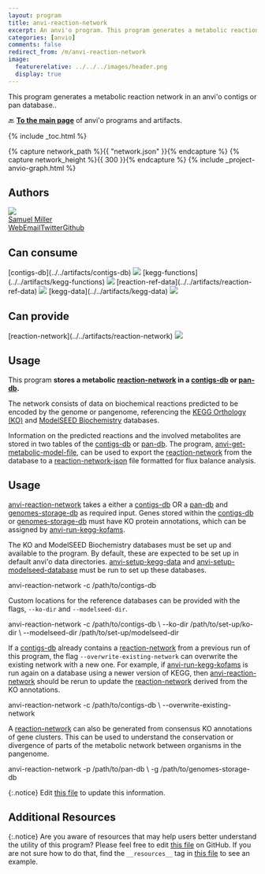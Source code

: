 ```yaml
---
layout: program
title: anvi-reaction-network
excerpt: An anvi'o program. This program generates a metabolic reaction network in an anvi&#x27;o contigs or pan database.
categories: [anvio]
comments: false
redirect_from: /m/anvi-reaction-network
image:
  featurerelative: ../../../images/header.png
  display: true
---
```


This program generates a metabolic reaction network in an anvi&#x27;o contigs or pan database..

🔙 **[To the main page](../../)** of anvi'o programs and artifacts.


{% include _toc.html %}
<div id="svg" class="subnetwork"></div>
{% capture network_path %}{{ "network.json" }}{% endcapture %}
{% capture network_height %}{{ 300 }}{% endcapture %}
{% include _project-anvio-graph.html %}


## Authors

<div class="anvio-person"><div class="anvio-person-info"><div class="anvio-person-photo"><img class="anvio-person-photo-img" src="../../images/authors/semiller10.jpg" /></div><div class="anvio-person-info-box"><a href="/people/semiller10" target="_blank"><span class="anvio-person-name">Samuel Miller</span></a><div class="anvio-person-social-box"><a href="https://semiller10.github.io" class="person-social" target="_blank"><i class="fa fa-fw fa-home"></i>Web</a><a href="mailto:samuelmiller10@gmail.com" class="person-social" target="_blank"><i class="fa fa-fw fa-envelope-square"></i>Email</a><a href="http://twitter.com/smiller_science" class="person-social" target="_blank"><i class="fa fa-fw fa-twitter-square"></i>Twitter</a><a href="http://github.com/semiller10" class="person-social" target="_blank"><i class="fa fa-fw fa-github"></i>Github</a></div></div></div></div>



## Can consume


<p style="text-align: left" markdown="1"><span class="artifact-r">[contigs-db](../../artifacts/contigs-db) <img src="../../images/icons/DB.png" class="artifact-icon-mini" /></span> <span class="artifact-r">[kegg-functions](../../artifacts/kegg-functions) <img src="../../images/icons/CONCEPT.png" class="artifact-icon-mini" /></span> <span class="artifact-r">[reaction-ref-data](../../artifacts/reaction-ref-data) <img src="../../images/icons/DB.png" class="artifact-icon-mini" /></span> <span class="artifact-r">[kegg-data](../../artifacts/kegg-data) <img src="../../images/icons/DB.png" class="artifact-icon-mini" /></span></p>


## Can provide


<p style="text-align: left" markdown="1"><span class="artifact-p">[reaction-network](../../artifacts/reaction-network) <img src="../../images/icons/CONCEPT.png" class="artifact-icon-mini" /></span></p>


## Usage


This program **stores a metabolic <span class="artifact-n">[reaction-network](/help/main/artifacts/reaction-network)</span> in a <span class="artifact-n">[contigs-db](/help/main/artifacts/contigs-db)</span> or <span class="artifact-n">[pan-db](/help/main/artifacts/pan-db)</span>.**

The network consists of data on biochemical reactions predicted to be encoded by the genome or pangenome, referencing the [KEGG Orthology (KO)](https://www.genome.jp/kegg/ko.html) and [ModelSEED Biochemistry](https://github.com/ModelSEED/ModelSEEDDatabase) databases.

Information on the predicted reactions and the involved metabolites are stored in two tables of the <span class="artifact-n">[contigs-db](/help/main/artifacts/contigs-db)</span> or <span class="artifact-n">[pan-db](/help/main/artifacts/pan-db)</span>. The program, <span class="artifact-p">[anvi-get-metabolic-model-file](/help/main/programs/anvi-get-metabolic-model-file)</span>, can be used to export the <span class="artifact-n">[reaction-network](/help/main/artifacts/reaction-network)</span> from the database to a <span class="artifact-n">[reaction-network-json](/help/main/artifacts/reaction-network-json)</span> file formatted for flux balance analysis.

## Usage

<span class="artifact-p">[anvi-reaction-network](/help/main/programs/anvi-reaction-network)</span> takes a either a <span class="artifact-n">[contigs-db](/help/main/artifacts/contigs-db)</span> OR a <span class="artifact-n">[pan-db](/help/main/artifacts/pan-db)</span> and <span class="artifact-n">[genomes-storage-db](/help/main/artifacts/genomes-storage-db)</span> as required input. Genes stored within the <span class="artifact-n">[contigs-db](/help/main/artifacts/contigs-db)</span> or <span class="artifact-n">[genomes-storage-db](/help/main/artifacts/genomes-storage-db)</span> must have KO protein annotations, which can be assigned by <span class="artifact-p">[anvi-run-kegg-kofams](/help/main/programs/anvi-run-kegg-kofams)</span>.

The KO and ModelSEED Biochemistry databases must be set up and available to the program. By default, these are expected to be set up in default anvi'o data directories. <span class="artifact-p">[anvi-setup-kegg-data](/help/main/programs/anvi-setup-kegg-data)</span> and <span class="artifact-p">[anvi-setup-modelseed-database](/help/main/programs/anvi-setup-modelseed-database)</span> must be run to set up these databases.

<div class="codeblock" markdown="1">
anvi&#45;reaction&#45;network &#45;c /path/to/contigs&#45;db
</div>

Custom locations for the reference databases can be provided with the flags, `--ko-dir` and `--modelseed-dir`.

<div class="codeblock" markdown="1">
anvi&#45;reaction&#45;network &#45;c /path/to/contigs&#45;db \
                      &#45;&#45;ko&#45;dir /path/to/set&#45;up/ko&#45;dir \
                      &#45;&#45;modelseed&#45;dir /path/to/set&#45;up/modelseed&#45;dir
</div>

If a <span class="artifact-n">[contigs-db](/help/main/artifacts/contigs-db)</span> already contains a <span class="artifact-n">[reaction-network](/help/main/artifacts/reaction-network)</span> from a previous run of this program, the flag `--overwrite-existing-network` can overwrite the existing network with a new one. For example, if <span class="artifact-p">[anvi-run-kegg-kofams](/help/main/programs/anvi-run-kegg-kofams)</span> is run again on a database using a newer version of KEGG, then <span class="artifact-p">[anvi-reaction-network](/help/main/programs/anvi-reaction-network)</span> should be rerun to update the <span class="artifact-n">[reaction-network](/help/main/artifacts/reaction-network)</span> derived from the KO annotations.

<div class="codeblock" markdown="1">
anvi&#45;reaction&#45;network &#45;c /path/to/contigs&#45;db \
                      &#45;&#45;overwrite&#45;existing&#45;network
</div>

A <span class="artifact-n">[reaction-network](/help/main/artifacts/reaction-network)</span> can also be generated from consensus KO annotations of gene clusters. This can be used to understand the conservation or divergence of parts of the metabolic network between organisms in the pangenome.

<div class="codeblock" markdown="1">
anvi&#45;reaction&#45;network &#45;p /path/to/pan&#45;db \
                      &#45;g /path/to/genomes&#45;storage&#45;db
</div>


{:.notice}
Edit [this file](https://github.com/merenlab/anvio/tree/master/anvio/docs/programs/anvi-reaction-network.md) to update this information.


## Additional Resources



{:.notice}
Are you aware of resources that may help users better understand the utility of this program? Please feel free to edit [this file](https://github.com/merenlab/anvio/tree/master/bin/anvi-reaction-network) on GitHub. If you are not sure how to do that, find the `__resources__` tag in [this file](https://github.com/merenlab/anvio/blob/master/bin/anvi-interactive) to see an example.
